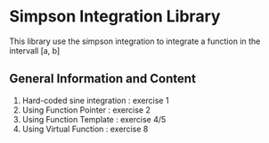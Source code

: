 # Simpson Integration Library
This library use the simpson integration to integrate a function in the intervall [a, b]

## General Information and Content
1) Hard-coded sine integration  : exercise 1
2) Using Function Pointer       : exercise 2
3) Using Function Template      : exercise 4/5
4) Using Virtual Function       : exercise 8